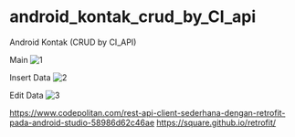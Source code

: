 # android_kontak_crud_by_CI_api
Android Kontak (CRUD by CI_API)

Main
![1](https://user-images.githubusercontent.com/44993056/68830760-29fad700-06df-11ea-8545-33fe8c592a0a.JPG)

Insert Data
![2](https://user-images.githubusercontent.com/44993056/68830767-2ebf8b00-06df-11ea-93bc-5e6d31ac3d29.JPG)

Edit Data
![3](https://user-images.githubusercontent.com/44993056/68830772-31ba7b80-06df-11ea-8990-86fa0d90f758.JPG)

https://www.codepolitan.com/rest-api-client-sederhana-dengan-retrofit-pada-android-studio-58986d62c46ae
https://square.github.io/retrofit/
